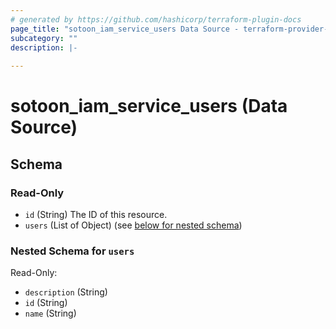 ```yaml
---
# generated by https://github.com/hashicorp/terraform-plugin-docs
page_title: "sotoon_iam_service_users Data Source - terraform-provider-sotoon"
subcategory: ""
description: |-
  
---
```


# sotoon_iam_service_users (Data Source)





<!-- schema generated by tfplugindocs -->
## Schema

### Read-Only

- `id` (String) The ID of this resource.
- `users` (List of Object) (see [below for nested schema](#nestedatt--users))

<a id="nestedatt--users"></a>
### Nested Schema for `users`

Read-Only:

- `description` (String)
- `id` (String)
- `name` (String)
